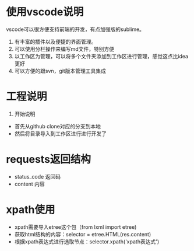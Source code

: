 # 使用vscode说明
vscode可以很方便支持前端的开发，有点加强版的sublime。
1. 有丰富的插件以及便捷的界面管理。
2. 可以使用分栏操作来编写md文件，特别方便
3. 以工作区为管理，可以将多个文件夹添加到工作区进行管理，感觉这点比idea更好
4. 可以方便的跟svn，git版本管理工具集成

# 工程说明
1. 开始说明
- 首先从github clone对应的分支到本地
- 然后将目录导入到工作区进行进行开发了

# requests返回结构
- status_code 返回码
- content 内容

# xpath使用

- xpath需要导入etree这个包（from lxml import etree)
- 获取html结构的内容：selector = etree.HTML(res.content)
- 根据xpath表达式进行选取节点：selector.xpath('xpath表达式')
